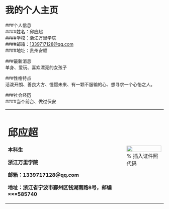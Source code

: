# 我的个人主页                                                                                                                             
                                                                                                                                           
###个人信息                                                                                                                                 
####姓名：邱应超                                                                                                                           
####学校：浙江万里学院                                                                                                                     
####邮箱：1339717128@qq.com                                                                                                                
####地址：贵州安顺                                                                                                                         
                                                                                                                                           
###最新消息                                                                                                                                 
单身、爱玩、喜欢漂亮的女孩子                                                                                                               
                                                                                                                                           
###性格特点                                                                                                                                 
活泼开朗、善良大方、憧憬未来、有一颗不服输的心、想寻求一个心怡之人。                                                                         
                                                                                                                                           
###社会经历                                                                                                                                 
####当个前台、做过保安                                                                                                                     
<table border="0">
  <tr>
    <td width="75%">
      <h1>邱应超</h1>
      <p><b>本科生</b></p>
      <p><b>浙江万里学院</b></p>
      <p><b>邮箱：1339717128@qq.com</b></p>
      <p><b>地址：浙江省宁波市鄞州区钱湖南路8号，邮编×××585740</b></p>
    </td>
    <td width="25%">
      <img src="/zhengjianzhao.jpg" width="100%">      % 插入证件照代码
    </td>
  </tr>
</table>
